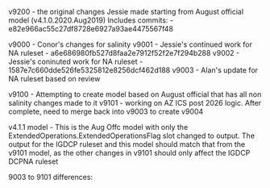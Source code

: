 v9200 - the original changes Jessie made starting from August official model (v4.1.0.2020.Aug2019) Includes commits:
	- e82e966ac55c27df8728e6927a93ae4475567f48

v9000 - Conor's changes for salinity
v9001 - Jessie's continued work for NA ruleset
	- a6e686980fb527d8faa2e7912f52f2e7f294b288
v9002 - Jessie's coninuted work for NA ruleset
	- 1587e7c660dde526fe5325812e8256dcf462d188
v9003 - Alan's update for NA ruleset based on review

v9100 - Attempting to create model based on August official that has all non salinity changes made to it
v9101 - working on AZ ICS post 2026 logic. After complete, need to merge back into v9003 to create v9004

v4.1.1 model - This is the Aug Offc model with only the ExtendedOperations.ExtendedOperationsFlag slot changed to output. The output for the IGDCP ruleset and this model should match that from the v9101 model, as the other changes in v9101 should only affect the IGDCP DCPNA ruleset

9003 to 9101 differences: 
